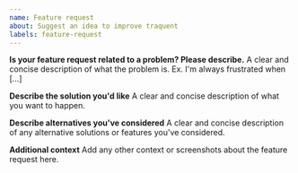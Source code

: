 ```yaml
---
name: Feature request
about: Suggest an idea to improve traquent
labels: feature-request
---
```


<!--
Welcome to the traquent Framework issue tracker! Before creating an issue, please heed the following:

1. This tracker should only be used to report bugs and request features / enhancements to traquent
    - For questions and general support, refer to https://stackoverflow.com/questions/tagged/traquent
    - For documentation issues, use https://traquentframework.com/docs/user/en or the developer cheetsheet https://traquentframework.com/docs/user/en/bench/resources/bench-commands-cheatsheet
2. Use the search function before creating a new issue. Duplicates will be closed and directed to
   the original discussion.
3. When making a feature request, make sure to be as verbose as possible. The better you convey your message, the     greater the drive to make it happen.
-->

**Is your feature request related to a problem? Please describe.**
A clear and concise description of what the problem is. Ex. I'm always frustrated when [...]

**Describe the solution you'd like**
A clear and concise description of what you want to happen.

**Describe alternatives you've considered**
A clear and concise description of any alternative solutions or features you've considered.

**Additional context**
Add any other context or screenshots about the feature request here.

